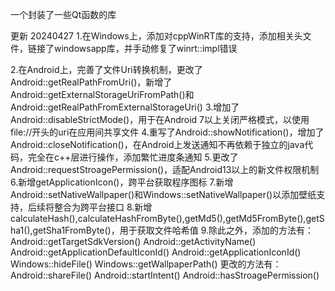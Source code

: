 一个封装了一些Qt函数的库

更新
20240427
1.在Windows上，添加对cppWinRT库的支持，添加相关头文件，链接了windowsapp库，并手动修复了winrt::impl错误

2.在Android上，完善了文件Uri转换机制，更改了Android::getRealPathFromUri()，新增了Android::getExternalStorageUriFromPath()和Android::getRealPathFromExternalStorageUri()
3.增加了Android::disableStrictMode()，用于在Android 7以上关闭严格模式，以使用file://开头的uri在应用间共享文件
4.重写了Android::showNotification()，增加了Android::closeNotification()，在Android上发送通知不再依赖于独立的java代码，完全在c++层进行操作，添加繁忙进度条通知
5.更改了Android::requestStroagePermission()，适配Android13以上的新文件权限机制
6.新增getApplicationIcon()，跨平台获取程序图标
7.新增Android::setNativeWallpaper()和Windows::setNativeWallpaper()以添加壁纸支持，后续将整合为跨平台接口
8.新增calculateHash(),calculateHashFromByte(),getMd5(),getMd5FromByte(),getSha1(),getSha1FromByte()，用于获取文件哈希值
9.除此之外，添加的方法有：
Android::getTargetSdkVersion()
Android::getActivityName()
Android::getApplicationDefaultIconId()
Android::getApplicationIconId()
Windows::hideFile()
Windows::getWallpaperPath()
更改的方法有：
Android::shareFile()
Android::startIntent()
Android::hasStroagePermission()
